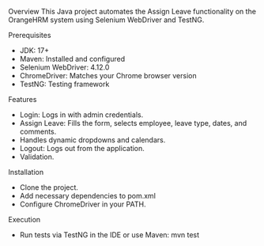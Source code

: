 Overview
This Java project automates the Assign Leave functionality on the OrangeHRM system using Selenium WebDriver and TestNG.

Prerequisites
- JDK: 17+
- Maven: Installed and configured
- Selenium WebDriver: 4.12.0
- ChromeDriver: Matches your Chrome browser version
- TestNG: Testing framework

Features
- Login: Logs in with admin credentials.
- Assign Leave: Fills the form, selects employee, leave type, dates, and comments.
- Handles dynamic dropdowns and calendars.
- Logout: Logs out from the application.
- Validation.

Installation
- Clone the project.
- Add necessary dependencies to pom.xml
- Configure ChromeDriver in your PATH.

Execution
- Run tests via TestNG in the IDE or use Maven: mvn test